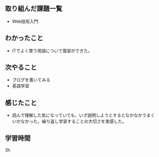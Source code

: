 ## 取り組んだ課題一覧
* Web技術入門
## わかったこと
* ITでよく使う用語について復習ができた。
## 次やること
* ブログを書いてみる
* 英語学習
## 感じたこと
* 読んで理解した気になっていても、いざ説明しようとするとなかなかうまくいかなかった。繰り返し学習することの大切さを実感した。
## 学習時間
3h